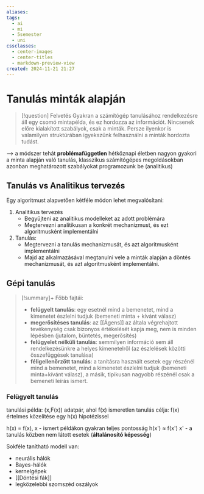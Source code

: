 ```yaml
---
aliases: 
tags:
  - ai
  - mi
  - 5semester
  - uni
cssclasses:
  - center-images
  - center-titles
  - markdown-preview-view
created: 2024-11-21 21:27
---
```



# Tanulás minták alapján

>[!question] Felvetés
>Gyakran a számítógép tanulásához rendelkezésre áll egy csomó mintapélda, és ez hordozza az információt.
>Nincsenek előre kialakított szabályok, csak a minták.
>Persze ilyenkor is valamilyen struktúrában igyekszünk felhasználni a minták hordozta tudást.

--> a módszer tehát **problémafüggetlen**
hétköznapi életben nagyon gyakori a minta alapján való tanulás, klasszikus számítógépes megoldásokban azonban meghatározott szabályokat programozunk be (analitikus)

## Tanulás vs Analitikus tervezés

Egy algoritmust alapvetően kétféle módon lehet megvalósítani:

1. Analitikus tervezés
	- Begyűjteni az analitikus modelleket az adott problémára
	- Megtervezni analitikusan a konkrét mechanizmust, és ezt algoritmusként implementálni
2. Tanulás:
	- Megtervezni a tanulás mechanizmusát, és azt algoritmusként implementálni
	- Majd az alkalmazásával megtanulni vele a minták alapján a döntés mechanizmusát, és azt algoritmusként implementálni.

## Gépi tanulás

>[!summary]+ Főbb fajtái:
>- **felügyelt tanulás**: egy esetnél mind a bemenetet, mind a kimenetet észlelni tudjuk (bemeneti minta + kívánt válasz)
>- **megerősítéses tanulás**: az [[Ágens]] az általa végrehajtott tevékenység csak bizonyos értékelését kapja meg, nem is minden lépésben (jutalom, büntetés, megerősítés)
>- **felügyelet nélküli tanulás**: semmilyen információ sem áll rendelkezésünkre a helyes kimenetelről (az észlelések közötti összefüggések tanulása)
>- **féligellenőrzött tanulás**: a tanításra használt esetek egy részénél mind a bemenetet, mind a kimenetet észlelni tudjuk (bemeneti minta+kívánt válasz), a másik, tipikusan nagyobb részénél csak a bemeneti leírás ismert.

### Felügyelt tanulás

tanulási példa: (x,F(x)) adatpár, ahol f(x) ismeretlen
tanulás célja: f(x) értelmes közelítése egy h(x) hipotézissel

h(x) = f(x), x - ismert példákon gyakran teljes pontosság
h(x') $\approx$ f(x') x' - a tanulás közben nem látott esetek (**általánosító képesség**)

Sokféle tanítható modell van:
- neurális hálók
- Bayes-hálók
- kernelgépek
- [[Döntési fák]]
- legközelebbi szomszéd oszályok